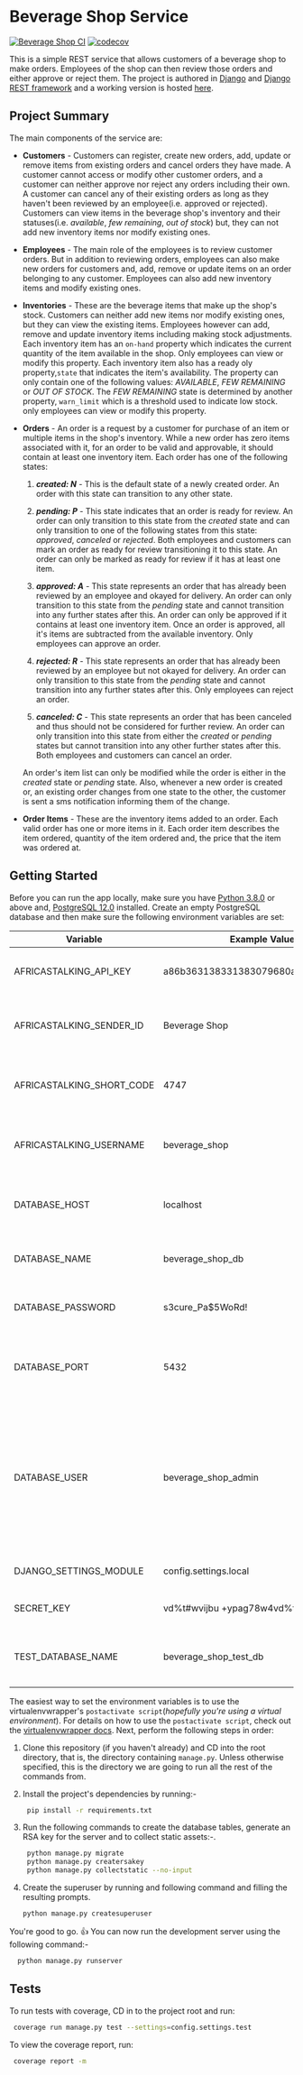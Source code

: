 
# Beverage Shop Service

[![Beverage Shop CI](https://github.com/kennedykori/simple-customers-orders-service/actions/workflows/django.yml/badge.svg?branch=master)](https://github.com/kennedykori/simple-customers-orders-service/actions/workflows/django.yml)
[![codecov](https://codecov.io/gh/kennedykori/simple-customers-orders-service/branch/master/graph/badge.svg?token=06QTFWF6LY)](https://codecov.io/gh/kennedykori/simple-customers-orders-service)


This is a simple REST service that allows customers of a beverage shop to make
orders. Employees of the shop can then review those orders and either approve
or reject them. The project is authored in 
[Django](https://www.djangoproject.com/) and 
[Django REST framework](https://www.django-rest-framework.org/) and a working 
version is hosted [here](https://beverage-shop.herokuapp.com/api/).

## Project Summary

The main components of the service are:

* __Customers__ - Customers can register, create new orders, add, update or 
  remove items from existing orders and cancel orders they have made. A 
  customer cannot access or modify other customer orders, and a customer can
  neither approve nor reject any orders including their own. A customer can
  cancel any of their existing orders as long as they haven't been reviewed by
  an employee(i.e. approved or rejected). Customers can view items in the
  beverage shop's inventory and their statuses(i.e. _available_, 
  _few remaining_, _out of stock_) but, they can not add new inventory items
  nor modify existing ones.
  
* __Employees__ - The main role of the employees is to review customer orders. 
  But in addition to reviewing orders, employees can also make new orders for
  customers and, add, remove or update items on an order belonging to any
  customer. Employees can also add new inventory items and modify existing
  ones.
  
* __Inventories__ - These are the beverage items that make up the shop's 
  stock. Customers can neither add new items nor modify existing ones, but 
  they can view the existing items. Employees however can add, remove and 
  update inventory items including making stock adjustments. Each inventory
  item has an `on-hand` property which indicates the current quantity of the
  item available in the shop. Only employees can view or modify this property.
  Each inventory item also has a ready oly property,`state` that indicates the
  item's availability. The property can only contain one of the following
  values: _AVAILABLE_, _FEW REMAINING_ or _OUT OF STOCK_. The _FEW REMAINING_
  state is determined by another property, `warn_limit` which is a threshold
  used to indicate low stock. only employees can view or modify this property.
  
* __Orders__ - An order is a request by a customer for purchase of an 
  item or multiple items in the shop's inventory. While a new order has zero
  items associated with it, for an order to be valid and approvable, it should
  contain at least one inventory item. Each order has one of the following 
  states:
  1. **_created: N_** - This is the default state of a newly created order. An
    order with this state can transition to any other state.
     
  2. **_pending: P_** - This state indicates that an order is ready for
     review. An order can only transition to this state from the _created_ 
     state and can only transition to one of the following states from this
     state: _approved_, _canceled_ or _rejected_. Both employees and customers
     can mark an order as ready for review transitioning it to this state. An
     order can only be marked as ready for review if it has at least one item.
     
  3. **_approved: A_** - This state represents an order that has already been
     reviewed by an employee and okayed for delivery. An order can only
     transition to this state from the _pending_ state and cannot transition
     into any further states after this. An order can only be approved if it
     contains at least one inventory item. Once an order is approved, all it's
     items are subtracted from the available inventory. Only employees can 
     approve an order.
     
  4. **_rejected: R_** - This state represents an order that has already been
     reviewed by an employee but not okayed for delivery. An order can only
     transition to this state from the _pending_ state and cannot transition
     into any further states after this. Only employees can reject an order.
     
  5. **_canceled: C_** - This state represents an order that has been canceled 
     and thus should not be considered for further review. An order can only
     transition into this state from either the _created_ or _pending_ states
     but cannot transition into any other further states after this. Both
     employees and customers can cancel an order.
  
  An order's item list can only be modified while the order is either in the 
  _created_ state or _pending_ state. Also, whenever a new order is created 
  or, an existing order changes from one state to the other, the customer is 
  sent a sms notification informing them of the change.
    
* __Order Items__ - These are the inventory items added to an order. Each 
  valid order has one or more items in it. Each order item describes the
  item ordered, quantity of the item ordered and, the price that the item was
  ordered at.

## Getting Started

Before you can run the app locally, make sure you have 
[Python 3.8.0](https://www.python.org/downloads/release/python-380/) or above
and, [PostgreSQL 12.0](https://www.postgresql.org/download/) installed. Create
an empty PostgreSQL database and then make sure the following environment
variables are set:

| Variable                  	| Example Value                       	| Description                                                                                                                                         	|
|---------------------------	|-------------------------------------	|-----------------------------------------------------------------------------------------------------------------------------------------------------	|
| AFRICASTALKING_API_KEY    	| a86b363138331383079680af385a8a9e080 	| The API key of the [Africastalking](https://africastalking.com/) app to use.                                                                        	|
| AFRICASTALKING_SENDER_ID  	| Beverage Shop                       	| The SMS sender id to use when sending sms notifications.                                                                                            	|
| AFRICASTALKING_SHORT_CODE 	| 4747                                	| The SMS short code to use when sending sms notifications.                                                                                           	|
| AFRICASTALKING_USERNAME   	| beverage_shop                     	| The username of the [Africastalking](https://africastalking.com/) app to use.
| DATABASE_HOST             	| localhost                           	| The address of the server where the database is hosted.                                                                                             	|
| DATABASE_NAME             	| beverage_shop_db                    	| The name of the database you created earlier.                                                                                                       	|
| DATABASE_PASSWORD         	| s3cure_Pa$5WoRd!                    	| The password of the database user to use.                                                                                                           	|
| DATABASE_PORT             	| 5432                                	| The port that the database server is listening to for new connections.                                                                              	|
| DATABASE_USER             	| beverage_shop_admin                 	| The database user to use. This user should have read & write permissions of the database in use and should have permission to create new databases. 	|
| DJANGO_SETTINGS_MODULE    	| config.settings.local               	| The settings module to use.                                                                                                                         	|
| SECRET_KEY                	| vd%t#wvijbu +ypag78w4vd%t#w3sq=     	| The django application secret key.                                                                                                                  	|
| TEST_DATABASE_NAME        	| beverage_shop_test_db               	| The name of the database to use as a test database.                                                                                                 	|

The easiest way to set the environment variables is to use the 
virtualenvwrapper's `postactivate script`(_hopefully you're using a virtual 
environment_). For details on how to use the `postactivate script`, check out
the [virtualenvwrapper docs](https://virtualenvwrapper.readthedocs.io/en/latest/scripts.html#postactivate).
Next, perform the following steps in order:

1. Clone this repository (if you haven't already) and CD into the root
   directory, that is, the directory containing `manage.py`. Unless otherwise
   specified, this is the directory we are going to run all the rest of the 
   commands from.
   
2. Install the project's dependencies by running:-
   ```bash
    pip install -r requirements.txt
   ```
   
3. Run the following commands to create the database tables, generate an RSA 
   key for the server and to collect static assets:-.
   ```bash
    python manage.py migrate
    python manage.py creatersakey
    python manage.py collectstatic --no-input
   ```
   
4. Create the superuser by running and following command and filling the 
   resulting prompts.
    ```bash
    python manage.py createsuperuser
    ```

You're good to go. :thumbsup: You can now run the development server using 
the following command:-
```bash
  python manage.py runserver
```

## Tests

To run tests with coverage, CD in to the project root and run:
```bash
 coverage run manage.py test --settings=config.settings.test
```

To view the coverage report, run:
```bash
 coverage report -m
```
